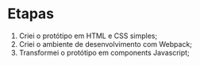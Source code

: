 # Etapas

1. Criei o protótipo em HTML e CSS simples;
2. Criei o ambiente de desenvolvimento com Webpack;
3. Transformei o protótipo em components Javascript;
